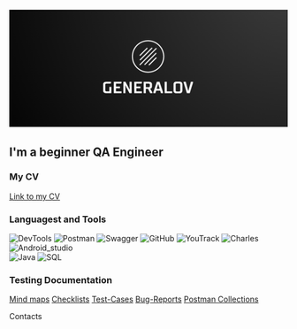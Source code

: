 ![Header](https://github.com/GeneralovDV/generalovdv/blob/main/assets/FireShot%20Capture%20010%20-%20Free%20Logo%20Maker%20-%20Get%20Custom%20Logo%20Designs%20in%20Minutes%20-%20Looka%20-%20looka.com.png)

## I'm a beginner QA Engineer

### My CV
[Link to my CV](https://github.com/GeneralovDV/generalovdv/blob/a9a1b629f741e60149c7ea4bd6092c14a2ea0902/CV/Generalov%20CV.pdf)

### Languagest and Tools
![DevTools](https://img.shields.io/badge/DevTools-090909?style=flat-square&logo=dev.to&logoColor=47C5FB) 
![Postman](https://img.shields.io/badge/Postman-090909?style=flat-square&logo=postman&logoColor)
![Swagger](https://img.shields.io/badge/Swagger-090909?style=flat-square&logo=Swagger&logoColor)
![GitHub](https://img.shields.io/badge/GitHub-090909?style=flat-square&logo=GitHub&logoColor)
![YouTrack](https://img.shields.io/badge/YouTrack-090909?style=flat-square&logo=JetBrains&logoColor)
![Charles](https://img.shields.io/badge/Charles-090909?style=flat-square&logo=Charles&logoColor)
![Android_studio](https://img.shields.io/badge/Android_studio-090909?style=flat-square&logo=AndroidStudio&logoColor)  
![Java](https://img.shields.io/badge/Java-090909?style=flat-square&logo=IntelliJIDEA&logoColor) 
![SQL](https://img.shields.io/badge/SQL-090909?style=flat-square&logo=PostgreSQL&logoColor)

### Testing Documentation
[Mind maps](https://github.com/GeneralovDV/Mind_maps.git)
[Checklists]()
[Test-Cases]()
[Bug-Reports]()
[Postman Collections]()


Contacts